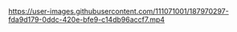 

https://user-images.githubusercontent.com/111071001/187970297-fda9d179-0ddc-420e-bfe9-c14db96accf7.mp4

